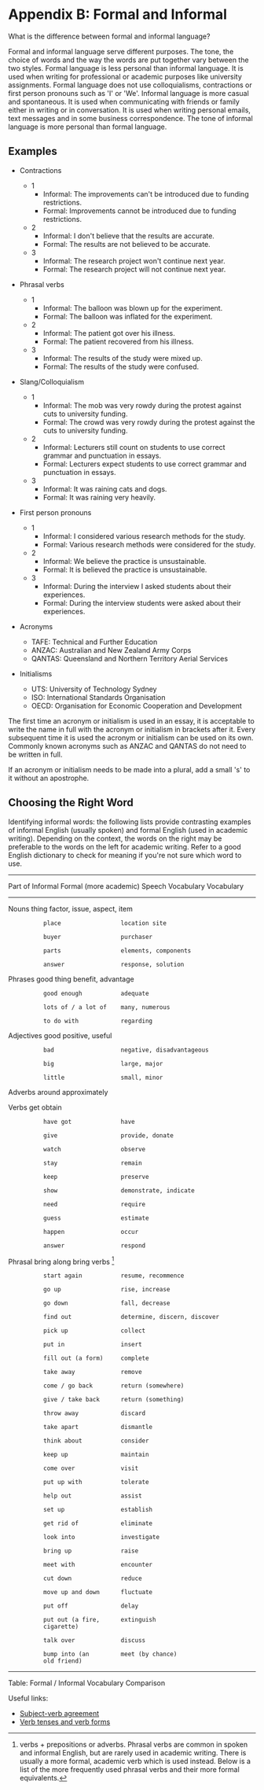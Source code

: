 # Appendix B: Formal and Informal

What is the difference between formal and informal language?

Formal and informal language serve different purposes.
The tone, the choice of words and the way the words are put together vary
between the two styles.
Formal language is less personal than informal language.
It is used when writing for professional or academic purposes like university
assignments.
Formal language does not use colloquialisms, contractions or first person
pronouns such as 'I' or 'We'.
Informal language is more casual and spontaneous.
It is used when communicating with friends or family either in writing or in
conversation.
It is used when writing personal emails, text messages and in some business
correspondence.
The tone of informal language is more personal than formal language.

## Examples

- Contractions
  - 1
    - Informal: The improvements can't be introduced due to funding
      restrictions.
    - Formal: Improvements cannot be introduced due to funding restrictions.
  - 2
    - Informal: I don't believe that the results are accurate.
    - Formal: The results are not believed to be accurate.
  - 3
    - Informal: The research project won't continue next year.
    - Formal: The research project will not continue next year.
- Phrasal verbs
  - 1
    - Informal: The balloon was blown up for the experiment.
    - Formal: The balloon was inflated for the experiment.
  - 2
    - Informal: The patient got over his illness.
    - Formal: The patient recovered from his illness.
  - 3
    - Informal: The results of the study were mixed up.
    - Formal: The results of the study were confused.
- Slang/Colloquialism
  - 1
    - Informal: The mob was very rowdy during the protest against cuts to
      university funding.
    - Formal: The crowd was very rowdy during the protest against the cuts to
      university funding.
  - 2
    - Informal: Lecturers still count on students to use correct grammar and
      punctuation in essays.
    - Formal: Lecturers expect students to use correct grammar and punctuation
      in essays.
  - 3
    - Informal: It was raining cats and dogs.
    - Formal: It was raining very heavily.
- First person pronouns
  - 1
    - Informal: I considered various research methods for the study.
    - Formal: Various research methods were considered for the study.
  - 2
    - Informal: We believe the practice is unsustainable.
    - Formal: It is believed the practice is unsustainable.
  - 3
    - Informal: During the interview I asked students about their experiences.
    - Formal: During the interview students were asked about their experiences.

- Acronyms
  - TAFE: Technical and Further Education
  - ANZAC: Australian and New Zealand Army Corps
  - QANTAS: Queensland and Northern Territory Aerial Services
- Initialisms
  - UTS: University of Technology Sydney
  - ISO: International Standards Organisation
  - OECD: Organisation for Economic Cooperation and Development


The first time an acronym or initialism is used in an essay, it is acceptable
to write the name in full with the acronym or initialism in brackets after it.
Every subsequent time it is used the acronym or initialism can be used on its
own.
Commonly known acronyms such as ANZAC and QANTAS do not need to be written in
full.

If an acronym or initialism needs to be made into a plural, add a small 's' to
it without an apostrophe.

## Choosing the Right Word

Identifying informal words: the following lists provide contrasting examples of
informal English (usually spoken) and formal English (used in academic
writing).
Depending on the context, the words on the right may be preferable to the words
on the left for academic writing.
Refer to a good English dictionary to check for meaning if you're not sure
which word to use.

-------------------------------------------------------------------
 Part of     Informal              Formal (more academic)
 Speech      Vocabulary            Vocabulary
------------ --------------------- --------------------------------
 Nouns        thing                 factor, issue, aspect, item

              place                 location site

              buyer                 purchaser

              parts                 elements, components

              answer                response, solution

 Phrases      good thing            benefit, advantage

              good enough           adequate

              lots of / a lot of    many, numerous

              to do with            regarding

 Adjectives   good                  positive, useful

              bad                   negative, disadvantageous

              big                   large, major

              little                small, minor

 Adverbs      around                approximately

 Verbs        get                   obtain

              have got              have

              give                  provide, donate

              watch                 observe

              stay                  remain

              keep                  preserve

              show                  demonstrate, indicate

              need                  require

              guess                 estimate

              happen                occur

              answer                respond

 Phrasal      bring along           bring
  verbs
 [^f01_]

              start again           resume, recommence

              go up                 rise, increase

              go down               fall, decrease

              find out              determine, discern, discover

              pick up               collect

              put in                insert

              fill out (a form)     complete

              take away             remove

              come / go back        return (somewhere)

              give / take back      return (something)

              throw away            discard

              take apart            dismantle

              think about           consider

              keep up               maintain

              come over             visit

              put up with           tolerate

              help out              assist

              set up                establish

              get rid of            eliminate

              look into             investigate

              bring up              raise

              meet with             encounter

              cut down              reduce

              move up and down      fluctuate

              put off               delay

              put out (a fire,      extinguish
              cigarette)

              talk over             discuss

              bump into (an         meet (by chance)
              old friend)           

------------------------------------------------------------------

Table: Formal / Informal Vocabulary Comparison


[^f01_]: verbs + prepositions or adverbs.
Phrasal verbs are common in spoken and informal English, but are rarely used in
academic writing.
There is usually a more formal, academic verb which is used instead.
Below is a list of the more frequently used phrasal verbs and their more formal
equivalents.


Useful links:

- [Subject-verb agreement](https://owl.english.purdue.edu/owl/resource/599/1/)
- [Verb tenses and verb
  forms](https://owl.english.purdue.edu/owl/resource/718/1/)
